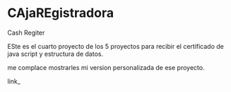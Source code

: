 # CAjaREgistradora
Cash Regiter

ESte es el cuarto proyecto de los 5 proyectos para recibir el certificado de java script y estructura de datos. 

me complace mostrarles mi version personalizada de ese proyecto.

link_
